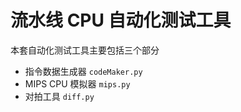 # 流水线 CPU 自动化测试工具

本套自动化测试工具主要包括三个部分

* 指令数据生成器 `codeMaker.py`
* MIPS CPU 模拟器 `mips.py`
* 对拍工具 `diff.py`

